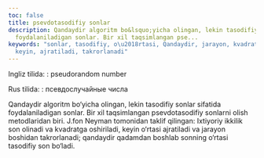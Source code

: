 ```yaml
---
toc: false
title: psevdotasodifiy sonlar
description: Qandaydir algoritm bo&lsquo;yicha olingan, lekin tasodifiy sonlar sifatida
  foydalaniladigan sonlar. Bir xil taqsimlangan pse...
keywords: "sonlar, tasodifiy, o\u2018rtasi, Qandaydir, jarayon, kvadratga, oshiriladi,
  keyin, ajratiladi, takrorlanadi"
---
```


Ingliz tilida:
:   pseudorandom number

Rus tilida:
:   псевдослучайные числа

Qandaydir algoritm bo‘yicha olingan, lekin tasodifiy sonlar sifatida foydalaniladigan sonlar. Bir xil taqsimlangan psevdotasodifiy sonlarni olish metodlaridan biri. J.fon Neyman tomonidan taklif qilingan: Ixtiyoriy ikkilik son olinadi va kvadratga oshiriladi, keyin o‘rtasi ajratiladi va jarayon boshidan takrorlanadi; qandaydir qadamdan boshlab sonning o‘rtasi tasodifiy son bo‘ladi.